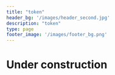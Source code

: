 ```yaml
---
title: "token"
header_bg: '/images/header_second.jpg'
description: "token"
type: page
footer_image: '/images/footer_bg.png'
---
```


# Under construction